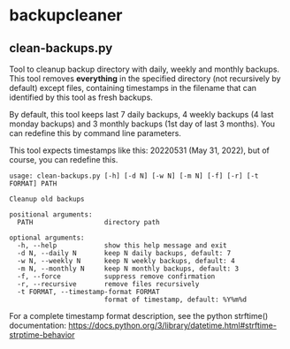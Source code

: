 # backupcleaner

## clean-backups.py

Tool to cleanup backup directory with daily, weekly and monthly backups.
This tool removes **everything** in the specified directory (not recursively by default) except files, containing timestamps in the filename that can identified by this tool as fresh backups.

By default, this tool keeps last 7 daily backups, 4 weekly backups (4 last monday backups) and 3 monthly backups (1st day of last 3 months). You can redefine this by command line parameters.

This tool expects timestamps like this: 20220531 (May 31, 2022), but of course, you can redefine this.

```text
usage: clean-backups.py [-h] [-d N] [-w N] [-m N] [-f] [-r] [-t FORMAT] PATH

Cleanup old backups

positional arguments:
  PATH                  directory path

optional arguments:
  -h, --help            show this help message and exit
  -d N, --daily N       keep N daily backups, default: 7
  -w N, --weekly N      keep N weekly backups, default: 4
  -m N, --monthly N     keep N monthly backups, default: 3
  -f, --force           suppress remove confirmation
  -r, --recursive       remove files recursively
  -t FORMAT, --timestamp-format FORMAT
                        format of timestamp, default: %Y%m%d
```

For a complete timestamp format description, see the python strftime() documentation: <https://docs.python.org/3/library/datetime.html#strftime-strptime-behavior>
